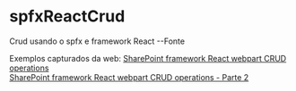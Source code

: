 # spfxReactCrud
Crud usando o spfx e framework React
--Fonte

Exemplos capturados da web:
<a href="http://www.sharepointsamples.com/sharepoint-framework-react-webpart-crud-operations/">SharePoint framework React webpart CRUD operations</a>
<br/>
<a href="http://www.sharepointsamples.com/sharepoint-framework-react-webpart-crud-operations-part2/">SharePoint framework React webpart CRUD operations - Parte 2</a>
